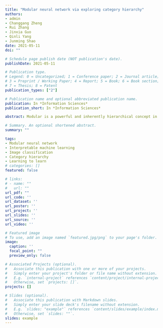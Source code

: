 ```yaml
---
title: "Modular neural network via exploring category hierarchy"
authors:
- admin
- Changgang Zheng
- Rui Zhang
- Jinxia Guo
- Qinli Yang
- Junming Shao
date: 2021-05-11
doi: ""

# Schedule page publish date (NOT publication's date).
publishDate: 2021-05-11

# Publication type.
# Legend: 0 = Uncategorized; 1 = Conference paper; 2 = Journal article;
# 3 = Preprint / Working Paper; 4 = Report; 5 = Book; 6 = Book section;
# 7 = Thesis; 8 = Patent
publication_types: ["2"]

# Publication name and optional abbreviated publication name.
publication: In *Information Sciences*
publication_short: In *Information Sciences*

abstract: Modular is a powerful and inherently hierarchical concept in the human brain to process a large variety of complex tasks. Converging evidence has shown several advantages to hierarchically modular network organizations in the human brain such as interpretability and evolvability of network function. Inspired by previous neuroscience studies, we propose MNN-CH, a novel modular neural network that is constructed with explored category hierarchy. The basic idea is learning to learn an optimized category hierarchy to decompose complex patterns. And specific patterns are imposed into corresponding modules to realize a transparent design of the neural network. Specifically, for a given classification task, each class or superclass is first represented as a prototype. Afterward, the category hierarchy is initially determined by investigating class similarity and gather similar ones to train each branch neural network (i.e., modular) separately. Finally, an error-driven prototype learning is introduced to refine the category hierarchy by updating the class-superclass affiliation. Experiment results on several image classification datasets show that our model has a good performance, especially in complex tasks. Beyond, we conduct an analysis to illustrate the tree-manner interpretability of the modular neural network.

# Summary. An optional shortened abstract.
summary: ""

tags:
- Modular neural network
- Interpretable machine learning
- Image classification
- Category hierarchy
- Learning to learn
# categories: []
featured: false

# links:
# - name: ""
#   url: ""
url_pdf: ""
url_code: ''
url_dataset: ''
url_poster: ''
url_project: ''
url_slides: ''
url_source: ''
url_video: ''

# Featured image
# To use, add an image named `featured.jpg/png` to your page's folder. 
image:
  caption: ''
  focal_point: ""
  preview_only: false

# Associated Projects (optional).
#   Associate this publication with one or more of your projects.
#   Simply enter your project's folder or file name without extension.
#   E.g. `internal-project` references `content/project/internal-project/index.md`.
#   Otherwise, set `projects: []`.
projects: []

# Slides (optional).
#   Associate this publication with Markdown slides.
#   Simply enter your slide deck's filename without extension.
#   E.g. `slides: "example"` references `content/slides/example/index.md`.
#   Otherwise, set `slides: ""`.
slides: example
---
```



